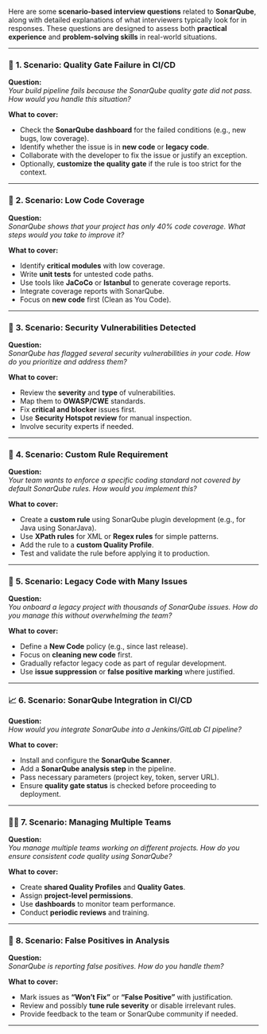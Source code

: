 Here are some **scenario-based interview questions** related to **SonarQube**, along with detailed explanations of what interviewers typically look for in responses. These questions are designed to assess both **practical experience** and **problem-solving skills** in real-world situations.

---

### 🔧 **1. Scenario: Quality Gate Failure in CI/CD**

**Question:**  
_Your build pipeline fails because the SonarQube quality gate did not pass. How would you handle this situation?_

**What to cover:**

- Check the **SonarQube dashboard** for the failed conditions (e.g., new bugs, low coverage).
- Identify whether the issue is in **new code** or **legacy code**.
- Collaborate with the developer to fix the issue or justify an exception.
- Optionally, **customize the quality gate** if the rule is too strict for the context.

---

### 🧪 **2. Scenario: Low Code Coverage**

**Question:**  
_SonarQube shows that your project has only 40% code coverage. What steps would you take to improve it?_

**What to cover:**

- Identify **critical modules** with low coverage.
- Write **unit tests** for untested code paths.
- Use tools like **JaCoCo** or **Istanbul** to generate coverage reports.
- Integrate coverage reports with SonarQube.
- Focus on **new code** first (Clean as You Code).

---

### 🔐 **3. Scenario: Security Vulnerabilities Detected**

**Question:**  
_SonarQube has flagged several security vulnerabilities in your code. How do you prioritize and address them?_

**What to cover:**

- Review the **severity** and **type** of vulnerabilities.
- Map them to **OWASP/CWE** standards.
- Fix **critical and blocker** issues first.
- Use **Security Hotspot review** for manual inspection.
- Involve security experts if needed.

---

### 🧰 **4. Scenario: Custom Rule Requirement**

**Question:**  
_Your team wants to enforce a specific coding standard not covered by default SonarQube rules. How would you implement this?_

**What to cover:**

- Create a **custom rule** using SonarQube plugin development (e.g., for Java using SonarJava).
- Use **XPath rules** for XML or **Regex rules** for simple patterns.
- Add the rule to a **custom Quality Profile**.
- Test and validate the rule before applying it to production.

---

### 🔄 **5. Scenario: Legacy Code with Many Issues**

**Question:**  
_You onboard a legacy project with thousands of SonarQube issues. How do you manage this without overwhelming the team?_

**What to cover:**

- Define a **New Code** policy (e.g., since last release).
- Focus on **cleaning new code** first.
- Gradually refactor legacy code as part of regular development.
- Use **issue suppression** or **false positive marking** where justified.

---

### 📈 **6. Scenario: SonarQube Integration in CI/CD**

**Question:**  
_How would you integrate SonarQube into a Jenkins/GitLab CI pipeline?_

**What to cover:**

- Install and configure the **SonarQube Scanner**.
- Add a **SonarQube analysis step** in the pipeline.
- Pass necessary parameters (project key, token, server URL).
- Ensure **quality gate status** is checked before proceeding to deployment.

---

### 🧑‍💼 **7. Scenario: Managing Multiple Teams**

**Question:**  
_You manage multiple teams working on different projects. How do you ensure consistent code quality using SonarQube?_

**What to cover:**

- Create **shared Quality Profiles** and **Quality Gates**.
- Assign **project-level permissions**.
- Use **dashboards** to monitor team performance.
- Conduct **periodic reviews** and training.

---

### 📁 **8. Scenario: False Positives in Analysis**

**Question:**  
_SonarQube is reporting false positives. How do you handle them?_

**What to cover:**

- Mark issues as **“Won’t Fix”** or **“False Positive”** with justification.
- Review and possibly **tune rule severity** or disable irrelevant rules.
- Provide feedback to the team or SonarQube community if needed.

---
